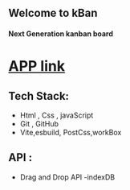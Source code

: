## Welcome to  kBan
#### Next Generation  kanban board 

# [APP link]()

## Tech Stack:
- Html , Css , javaScript
- Git , GitHub
- Vite,esbuild, PostCss,workBox

## API :
- Drag and Drop API
-indexDB

